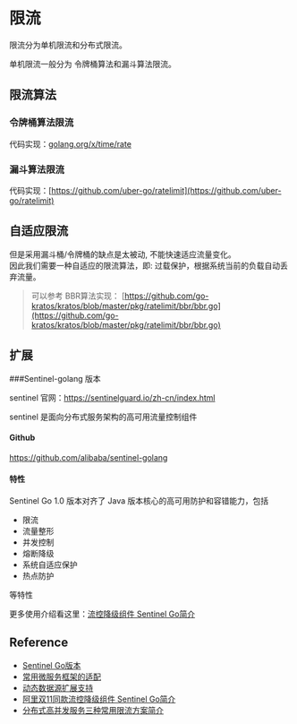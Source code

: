 
# 限流

限流分为单机限流和分布式限流。

单机限流一般分为 令牌桶算法和漏斗算法限流。

## 限流算法

### 令牌桶算法限流

代码实现：[golang.org/x/time/rate](golang.org/x/time/rate)

### 漏斗算法限流

代码实现：[https://github.com/uber-go/ratelimit](https://github.com/uber-go/ratelimit)

## 自适应限流

但是采用漏斗桶/令牌桶的缺点是太被动, 不能快速适应流量变化。  
因此我们需要一种自适应的限流算法，即: 过载保护，根据系统当前的负载自动丢弃流量。

> 可以参考 BBR算法实现： [https://github.com/go-kratos/kratos/blob/master/pkg/ratelimit/bbr/bbr.go](https://github.com/go-kratos/kratos/blob/master/pkg/ratelimit/bbr/bbr.go)

## 扩展

###Sentinel-golang 版本 

sentinel 官网：https://sentinelguard.io/zh-cn/index.html

sentinel 是面向分布式服务架构的高可用流量控制组件

#### Github

https://github.com/alibaba/sentinel-golang

#### 特性

Sentinel Go 1.0 版本对齐了 Java 版本核心的高可用防护和容错能力，包括

- 限流
- 流量整形
- 并发控制
- 熔断降级
- 系统自适应保护
- 热点防护

等特性

更多使用介绍看这里：[流控降级组件 Sentinel Go简介](https://mp.weixin.qq.com/s/j1kTArkROXlymghR1hkDFA)

## Reference

- [Sentinel Go版本](https://github.com/alibaba/sentinel-golang)
- [常用微服务框架的适配](https://github.com/sentinel-group/sentinel-go-adapters)
- [动态数据源扩展支持](https://github.com/sentinel-group/sentinel-go-datasources)
- [阿里双11同款流控降级组件 Sentinel Go简介](https://mp.weixin.qq.com/s/j1kTArkROXlymghR1hkDFA)
- [分布式高并发服务三种常用限流方案简介](https://mp.weixin.qq.com/s/zIhQuK1jmHcn5eIqhJfNkw)
